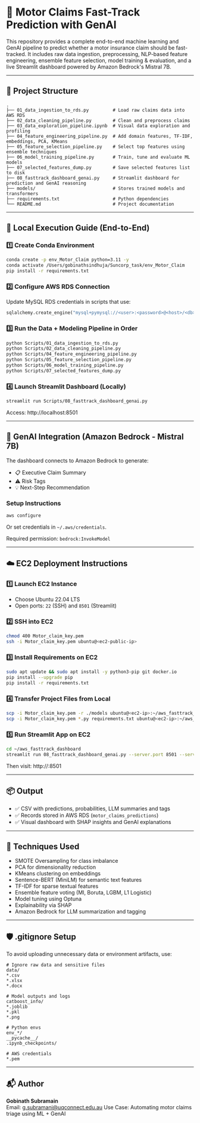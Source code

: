 
# 🚗 Motor Claims Fast-Track Prediction with GenAI

This repository provides a complete end-to-end machine learning and GenAI pipeline to predict whether a motor insurance claim should be fast-tracked. It includes raw data ingestion, preprocessing, NLP-based feature engineering, ensemble feature selection, model training & evaluation, and a live Streamlit dashboard powered by Amazon Bedrock's Mistral 7B.

---

## 📁 Project Structure

```
.
├── 01_data_ingestion_to_rds.py         # Load raw claims data into AWS RDS
├── 02_data_cleaning_pipeline.py        # Clean and preprocess claims
├── 03_data_exploration_pipeline.ipynb  # Visual data exploration and profiling
├── 04_feature_engineering_pipeline.py  # Add domain features, TF-IDF, embeddings, PCA, KMeans
├── 05_feature_selection_pipeline.py    # Select top features using ensemble techniques
├── 06_model_training_pipeline.py       # Train, tune and evaluate ML models
├── 07_selected_features_dump.py        # Save selected features list to disk
├── 08_fasttrack_dashboard_genai.py     # Streamlit dashboard for prediction and GenAI reasoning
├── models/                             # Stores trained models and transformers
├── requirements.txt                    # Python dependencies
└── README.md                           # Project documentation
```

---

## 🚀 Local Execution Guide (End-to-End)

### 1️⃣ Create Conda Environment

```bash
conda create -p env_Motor_Claim python=3.11 -y
conda activate /Users/gobinathsindhuja/Suncorp_task/env_Motor_Claim
pip install -r requirements.txt
```

### 2️⃣ Configure AWS RDS Connection

Update MySQL RDS credentials in scripts that use:

```python
sqlalchemy.create_engine("mysql+pymysql://<user>:<password>@<host>/<db>")
```

### 3️⃣ Run the Data + Modeling Pipeline in Order

```bash
python Scripts/01_data_ingestion_to_rds.py
python Scripts/02_data_cleaning_pipeline.py
python Scripts/04_feature_engineering_pipeline.py
python Scripts/05_feature_selection_pipeline.py
python Scripts/06_model_training_pipeline.py
python Scripts/07_selected_features_dump.py
```

### 4️⃣ Launch Streamlit Dashboard (Locally)

```bash
streamlit run Scripts/08_fasttrack_dashboard_genai.py
```

Access: http://localhost:8501

---

## 🧠 GenAI Integration (Amazon Bedrock - Mistral 7B)

The dashboard connects to Amazon Bedrock to generate:

- 📋 Executive Claim Summary  
- ⚠️ Risk Tags  
- 💡 Next-Step Recommendation

### Setup Instructions

```bash
aws configure
```

Or set credentials in `~/.aws/credentials`.

Required permission: `bedrock:InvokeModel`

---

## ☁️ EC2 Deployment Instructions

### 1️⃣ Launch EC2 Instance

- Choose Ubuntu 22.04 LTS
- Open ports: `22` (SSH) and `8501` (Streamlit)

### 2️⃣ SSH into EC2

```bash
chmod 400 Motor_claim_key.pem
ssh -i Motor_claim_key.pem ubuntu@<ec2-public-ip>
```

### 3️⃣ Install Requirements on EC2

```bash
sudo apt update && sudo apt install -y python3-pip git docker.io
pip install --upgrade pip
pip install -r requirements.txt
```

### 4️⃣ Transfer Project Files from Local

```bash
scp -i Motor_claim_key.pem -r ./models ubuntu@<ec2-ip>:~/aws_fasttrack_dashboard/
scp -i Motor_claim_key.pem *.py requirements.txt ubuntu@<ec2-ip>:~/aws_fasttrack_dashboard/
```

### 5️⃣ Run Streamlit App on EC2

```bash
cd ~/aws_fasttrack_dashboard
streamlit run 08_fasttrack_dashboard_genai.py --server.port 8501 --server.enableCORS false
```

Then visit: http://<your-ec2-ip>:8501

---

## 📦 Output

- ✅ CSV with predictions, probabilities, LLM summaries and tags
- ✅ Records stored in AWS RDS (`motor_claims_predictions`)
- ✅ Visual dashboard with SHAP insights and GenAI explanations

---

## 🧪 Techniques Used

- SMOTE Oversampling for class imbalance
- PCA for dimensionality reduction
- KMeans clustering on embeddings
- Sentence-BERT (MiniLM) for semantic text features
- TF-IDF for sparse textual features
- Ensemble feature voting (MI, Boruta, LGBM, L1 Logistic)
- Model tuning using Optuna
- Explainability via SHAP
- Amazon Bedrock for LLM summarization and tagging

---

## 🛡️ .gitignore Setup

To avoid uploading unnecessary data or environment artifacts, use:

```
# Ignore raw data and sensitive files
data/
*.csv
*.xlsx
*.docx

# Model outputs and logs
catboost_info/
*.joblib
*.pkl
*.png

# Python envs
env_*/
__pycache__/
.ipynb_checkpoints/

# AWS credentials
*.pem
```

---

## 📬 Author

**Gobinath Subramain**  
Email: g.subramani@uqconnect.edu.au
Use Case: Automating motor claims triage using ML + GenAI   
